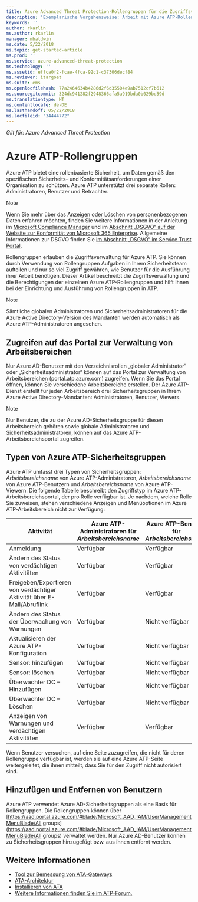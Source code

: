 ```yaml
---
title: Azure Advanced Threat Protection-Rollengruppen für die Zugriffsverwaltung | Microsoft-Dokumentation
description: 'Exemplarische Vorgehensweise: Arbeit mit Azure ATP-Rollengruppen.'
keywords: ''
author: rkarlin
ms.author: rkarlin
manager: mbaldwin
ms.date: 5/22/2018
ms.topic: get-started-article
ms.prod: ''
ms.service: azure-advanced-threat-protection
ms.technology: ''
ms.assetid: effca0f2-fcae-4fca-92c1-c37306decf84
ms.reviewer: itargoet
ms.suite: ems
ms.openlocfilehash: 77a2464634b4286d2f6d35504e9ab7512cf7b612
ms.sourcegitcommit: 324dc941282f2948366afa5a919bda0b029bd59d
ms.translationtype: HT
ms.contentlocale: de-DE
ms.lasthandoff: 05/22/2018
ms.locfileid: "34444772"
---
```

*Gilt für: Azure Advanced Threat Protection*




# <a name="azure-atp-role-groups"></a>Azure ATP-Rollengruppen

Azure ATP bietet eine rollenbasierte Sicherheit, um Daten gemäß den spezifischen Sicherheits- und Konformitätsanforderungen einer Organisation zu schützen. Azure ATP unterstützt drei separate Rollen: Administratoren, Benutzer und Betrachter. 

> [!NOTE]
> Wenn Sie mehr über das Anzeigen oder Löschen von personenbezogenen Daten erfahren möchten, finden Sie weitere Informationen in der Anleitung im [Microsoft Compliance Manager](https://servicetrust.microsoft.com/ComplianceManager) und im [Abschnitt „DSGVO“ auf der Website zur Konformität von Microsoft 365 Enterprise](https://docs.microsoft.com/en-us/microsoft-365/compliance/gdpr). Allgemeine Informationen zur DSGVO finden Sie [im Abschnitt „DSGVO“ im Service Trust Portal](https://servicetrust.microsoft.com/ViewPage/GDPRGetStarted).

Rollengruppen erlauben die Zugriffsverwaltung für Azure ATP. Sie können durch Verwendung von Rollengruppen Aufgaben in Ihrem Sicherheitsteam aufteilen und nur so viel Zugriff gewähren, wie Benutzer für die Ausführung ihrer Arbeit benötigen. Dieser Artikel beschreibt die Zugriffsverwaltung und die Berechtigungen der einzelnen Azure ATP-Rollengruppen und hilft Ihnen bei der Einrichtung und Ausführung von Rollengruppen in ATP.

> [!NOTE]
> Sämtliche globalen Administratoren und Sicherheitsadministratoren für die Azure Active Directory-Version des Mandanten werden automatisch als Azure ATP-Administratoren angesehen.

## <a name="accessing-the-workspace-management-portal"></a>Zugreifen auf das Portal zur Verwaltung von Arbeitsbereichen

Nur Azure AD-Benutzer mit den Verzeichnisrollen „globaler Administrator“ oder „Sicherheitsadministrator“ können auf das Portal zur Verwaltung von Arbeitsbereichen (portal.atp.azure.com) zugreifen. Wenn Sie das Portal öffnen, können Sie verschiedene Arbeitsbereiche erstellen. Der Azure ATP-Dienst erstellt für jeden Arbeitsbereich drei Sicherheitsgruppen in Ihrem Azure Active Directory-Mandanten: Administratoren, Benutzer, Viewers. 

> [!NOTE]
> Nur Benutzer, die zu der Azure AD-Sicherheitsgruppe für diesen Arbeitsbereich gehören sowie globale Administratoren und Sicherheitsadministratoren, können auf das Azure ATP-Arbeitsbereichsportal zugreifen.


## <a name="types-of-azure-atp-security-groups"></a>Typen von Azure ATP-Sicherheitsgruppen 

Azure ATP umfasst drei Typen von Sicherheitsgruppen: *Arbeitsbereichsname* von Azure ATP-Administratoren, *Arbeitsbereichsname* von Azure ATP-Benutzern und *Arbeitsbereichsname* von Azure ATP-Viewern. Die folgende Tabelle beschreibt den Zugriffstyp im Azure ATP-Arbeitsbereichsportal, der pro Rolle verfügbar ist. Je nachdem, welche Rolle Sie zuweisen, stehen verschiedene Anzeigen und Menüoptionen im Azure ATP-Arbeitsbereich nicht zur Verfügung:

|Aktivität |Azure ATP-Administratoren für *Arbeitsbereichsname*|Azure ATP-Benutzer für *Arbeitsbereichsname*|Azure ATP-Viewers für *Arbeitsbereichsname*|
|----|----|----|----|
|Anmeldung|Verfügbar|Verfügbar|Verfügbar|
|Ändern des Status von verdächtigen Aktivitäten|Verfügbar|Verfügbar|Nicht verfügbar|
|Freigeben/Exportieren von verdächtiger Aktivität über E-Mail/Abruflink|Verfügbar|Verfügbar|Verfügbar|
|Ändern des Status der Überwachung von Warnungen|Verfügbar|Nicht verfügbar|Nicht verfügbar|
|Aktualisieren der Azure ATP-Konfiguration|Verfügbar|Nicht verfügbar|Nicht verfügbar|
|Sensor: hinzufügen|Verfügbar|Nicht verfügbar|Nicht verfügbar|
|Sensor: löschen |Verfügbar|Nicht verfügbar|Nicht verfügbar|
|Überwachter DC – Hinzufügen |Verfügbar|Nicht verfügbar|Nicht verfügbar|
|Überwachter DC – Löschen|Verfügbar|Nicht verfügbar|Nicht verfügbar|
|Anzeigen von Warnungen und verdächtigen Aktivitäten|Verfügbar|Verfügbar|Verfügbar|


Wenn Benutzer versuchen, auf eine Seite zuzugreifen, die nicht für deren Rollengruppe verfügbar ist, werden sie auf eine Azure ATP-Seite weitergeleitet, die ihnen mitteilt, dass Sie für den Zugriff nicht autorisiert sind. 

## <a name="add-and-remove-users"></a>Hinzufügen und Entfernen von Benutzern 

Azure ATP verwendet Azure AD-Sicherheitsgruppen als eine Basis für Rollengruppen. Die Rollengruppen können über [https://aad.portal.azure.com/#blade/Microsoft_AAD_IAM/UserManagementMenuBlade/All groups](https://aad.portal.azure.com/#blade/Microsoft_AAD_IAM/UserManagementMenuBlade/All groups) verwaltet werden.  Nur Azure AD-Benutzer können zu Sicherheitsgruppen hinzugefügt bzw. aus ihnen entfernt werden. 


## <a name="see-also"></a>Weitere Informationen
- [Tool zur Bemessung von ATA-Gateways](http://aka.ms/aatpsizingtool)
- [ATA-Architektur](atp-architecture.md)
- [Installieren von ATA](install-atp-step1.md)
- [Weitere Informationen finden Sie im ATP-Forum.](https://aka.ms/azureatpcommunity)

